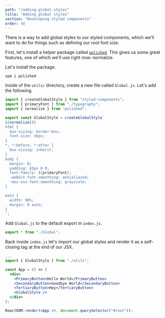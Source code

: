 ```yaml
---
path: "/adding-global-styles"
title: "Adding global styles"
section: "Developing styled components"
order: 40
---
```


There is a way to add global styles to our styled components, which we'll want to do for things such as defining our root font size.

First, let's install a helper package called [`polished`](https://github.com/styled-components/polished). This gives us some great features, one of which we'll use right now: normalize.

Let's install the package.

```
npm i polished
```

Inside of the `utils/` directory, create a new file called `Global.js`. Let's add the following.

```jsx
import { createGlobalStyle } from "styled-components";
import { primaryFont } from "./typography";
import { normalize } from "polished";

export const GlobalStyle = createGlobalStyle`
${normalize()}
html {
  box-sizing: border-box;
  font-size: 16px;
}
*, *:before, *:after {
  box-sizing: inherit;
}
body {
  margin: 0;
  padding: 65px 0 0;
  font-family: ${primaryFont};
  -webkit-font-smoothing: antialiased;
  -moz-osx-font-smoothing: grayscale;
}

main {
  width: 90%;
  margin: 0 auto;
}
`;
```

Add `Global.js` to the default export in `index.js`.

```js
export * from "./Global";
```

Back inside `index.js` let's import our global styles and render it as a self-closing tag at the end of our JSX.

```jsx
...
import { GlobalStyle } from "./utils";

const App = () => (
  <div>
    <PrimaryButton>Hello World</PrimaryButton>
    <SecondaryButton>Goodbye World</SecondaryButton>
    <TertiaryButton>Hey</TertiaryButton>
    <GlobalStyle />
  </div>
);

ReactDOM.render(<App />, document.querySelector("#root"));
```
